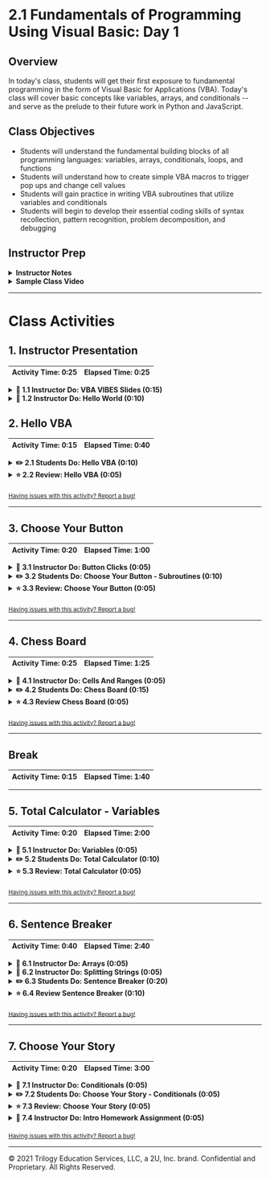# 2.1 Fundamentals of Programming Using Visual Basic: Day 1

## Overview

In today's class, students will get their first exposure to fundamental programming in the form of Visual Basic for Applications (VBA). Today's class will cover basic concepts like variables, arrays, and conditionals -- and serve as the prelude to their future work in Python and JavaScript.

## Class Objectives

* Students will understand the fundamental building blocks of all programming languages: variables, arrays, conditionals, loops, and functions
* Students will understand how to create simple VBA macros to trigger pop ups and change cell values
* Students will gain practice in writing VBA subroutines that utilize variables and conditionals
* Students will begin to develop their essential coding skills of syntax recollection, pattern recognition, problem decomposition, and debugging

## Instructor Prep

<details>
  <summary><strong>Instructor Notes</strong></summary>

* Today's class marks students first foray into fundamental programming. It is critical that you stress to students that what makes this week valuable isn't the VBA syntax, but rather the fundamental concepts they'll be learning that apply across all programming languages.

* If you are new to VBA, don't fret. VBA syntax is fairly easy to pickup and the language is extremely similar to most fundamental programming languages. If anything, VBA is a simple first language to learn, as it combines basic programming tools with a GUI interface and familiar spreadsheet manipulation methods. By the end of the week, you and your students will likely be surprised by how fun writing VBA code truly is.

* Take some time before class to familiarize yourself with the exercises contained in this unit. More importantly, practice your work flow before class. It can be tricky at first knowing how to navigate between the VBA code and Microsoft Excel. We suggest keeping your activities folder open in your IDE. (Be sure your IDE has VBS syntax highlighting). As class progresses, show students the VBA code in your IDE, before opening it in Microsoft Excel and running the script. This may be helpful to students as Microsoft Excel has limited zoom capabilities in its VBA editor. Take advantage of your IDE to provide students with a more legible display. However, you may find it easier to just stick to Excel's VBA editor rather than copying and pasting code to and from your IDE.

* Pay close attention to time today. There are many "mini-exercises" in today's class and it can get easy to lose time in the shuffle. If necessary, feel free to cut the last conditional exercise and share it with students to look over on their own.

* Have your TAs refer to the [Time Tracker](TimeTracker.xlsx) to stay on track.

* Please reference our [Student FAQ](../../../05-Instructor-Resources/README.md#unit-02-vba-scripting) for answers to questions frequently asked by students of this program. If you have any recommendations for additional questions, feel free to log an issue or a pull request with your desired additions.

* When the lesson plan calls for files to be sent to students there are a few ways to do so. For the first couple of weeks it may be easiest to use Slack, but as the files and directories get more complex you may look to try alternate methods such as pushing and pulling from GitHub/GitLab and sending out the link, using a file storage like google drive, or zipping up files and continuing to Slack out. Please use whatever method you find most comfortable for sending files out to students.

* Lastly, as a reminder these slideshows are for instructor use only - when distributing slides to students, please first export the slides to a PDF file. You may then send out the PDF file.

</details>

<details>
<summary><strong>Sample Class Video</strong></summary>

* To view an example class lecture visit (Note video may not reflect latest lesson plan): [2.1 Class Video](https://codingbootcamp.hosted.panopto.com/Panopto/Pages/Viewer.aspx?id=d19082cf-e9cd-48ed-a545-42f26ee0f394)

</details>

- - -

# Class Activities

## 1. Instructor Presentation

| Activity Time:       0:25 |  Elapsed Time:      0:25  |
|---------------------------|---------------------------|

<details>
  <summary><strong>📣 1.1 Instructor Do: VBA VIBES Slides (0:15)</strong></summary>

* **File**: [Slideshow](https://drive.google.com/open?id=1xpBf7BjM9zxv8pRCe-fxSnTboTgOoQRrp8WraSxKkgQ)

* Begin class, by welcoming students back and entering into the slideshow for the day. For some of your students, this will be their first primer into the world of programming. For these students, use the slides as a starting point to introduce the concepts of Variables, Arrays, Functions, Loops, and Conditionals. Don't spend too much time belaboring syntax (in fact avoid conversations on the subject until you begin the code demonstrations), but rather focus on the _concepts_ and _capabilities_ during your presentation. They will get plenty of practice writing code themselves after your presentation.

* When prompted have students complete the steps necessary to confirm their activation of the Developer tab in Microsoft Excel. For those students who do not have it activated, have one of your TAs work with them as you proceed.

  * On Macs running Excel 365, you can activate the Developer tab by opening the Excel menu and selecting Preferences, then opening the preferences for the Ribbon and Toolbar.

* Keep a steady watch of your TAs, as you present to ensure you are staying concise and on track with regards to time. Stay concise! Today's class is not about slideshows.

* After the presentation, send out the [Student Guide](../StudentGuide.md) containing this week's objectives.

</details>

<details>
  <summary><strong>📣 1.2 Instructor Do: Hello World  (0:10)</strong></summary>

* **Files:** [Activities/01-Ins_HelloWorld/Solved/hello_world_solved.xlsm](Activities/01-Ins_HelloWorld/Solved/hello_world_solved.xlsm)

* Once you've completed the slideshow, proceed to introduce the first VBA script. Open your VBA Editor and navigate to Module 1. (All examples in this lesson plan and the ones following can be found in Module 1).

  ![Images/developer.png](Images/developer.png)

  ![Images/module1.png](Images/module1.png)

* Once inside, walk students through the overall interface. As you do so, explain:

  * Modules are organizational units of VBA code that are usually attached to a workbook or worksheet. They can be created by right clicking on a workbook or worksheet and then selecting "Insert Module".

  * Once inside a module, we can begin to write out VBA script. In our case, we've pre-created a script that will trigger Excel to deliver a pop-up message.

  * Then hit Play inside your VBA editor to trigger this message. (Make sure your cursor is inside the `HelloWorld` subroutine).

  ![Images/01-HelloWorld_2.png](Images/01-HelloWorld_2.png)

  ![Images/01-HelloWorld_3.png](Images/01-HelloWorld_3.png)

* Once students have seen what the code does, open the [hello_world_world_solved.vbs](Activities/01-Ins_HelloWorld/Solved/hello_world_solved.vbs) script in your IDE. From here, walk students through the key aspects of the subroutine. As you do so, be sure to point out:

  * That the code begins with the keyword `Sub`, which is short for subroutine. This line is followed by `HelloWorld()`, which marks the title of our subroutine. The empty brackets indicate that our subroutine takes in no arguments. (Explain that we'll be talking about functions, which do take in arguments at a later point).

  * Then explain that our subroutine has a single aim -- to create a pop-up message box (`MsgBox`) with the phrase "Hello World".

  * Finally, explain that once our subroutine has triggered its pop-up message, its work is done and the subroutine completes. This completion is denoted by the `End Sub` keywords. Explain that every subroutine must begin with the keyword `Sub` and end with the words `End Sub`.

  * Answer any questions that emerge, before proceeding to the next activity.

  ![Images/000HelloWorld_1.png](Images/01-HelloWorld_1.png)

</details>

## 2. Hello VBA

| Activity Time:       0:15 |  Elapsed Time:      0:40  |
|---------------------------|---------------------------|

<details>
  <summary><strong>✏️ 2.1 Students Do: Hello VBA  (0:10)</strong></summary>

* **Readme**: [Activities/02-Stu_HelloVBA/README.md](Activities/02-Stu_HelloVBA/README.md)

* Next, open the Excel Sheet found in [Activities/02-Stu_HelloVBA/Solved/hello_vba_solved.xlsm](Activities/02-Stu_HelloVBA/Solved/hello_vba_solved.xlsm) and run the macro.

  ![Images/macro.png](Images/macro.png)

* Show students that three pop-up messages emerge. Then task them with reproducing this effect on their own machines.

* Send the following instructions for them to complete:

  * **Instructions**

    * Create and execute a VBA script that generates three pop-up messages with text contained therein.

    * If you finish early, ensure the people around you complete the task as well.

</details>

<details>
  <summary><strong>⭐ 2.2 Review: Hello VBA (0:05)</strong></summary>

* Once the timer is up, open the solution found in [Activities/02-Stu_HelloVBA/Solved/hello_vba_solved.vbs](Activities/02-Stu_HelloVBA/Solved/hello_vba_solved.vbs) and walk students through the code. This exercise simply required creating three sequential message boxes with text inside each.

![Images/02-HelloVBA_1.png](Images/02-HelloVBA_1.png)

* Ask if there are any questions before sending the solution and proceeding to the next example.

</details>

<sub>[Having issues with this activity? Report a bug!](https://bit.ly/3bD4Bl0)</sub>

- - -

## 3. Choose Your Button

| Activity Time:       0:20 |  Elapsed Time:      1:00  |
|---------------------------|---------------------------|

<details>
  <summary><strong>📣 3.1 Instructor Do: Button Clicks  (0:05)</strong></summary>

* **Files**: [03-Ins_ButtonClicks](Activities/03-Ins_ButtonClicks)

* Next, return to the Developer tab to show students how to add a button to their spreadsheet. The Mac view is slightly different, so be sure to patiently support students on both operating systems.

* Once the button is created, you will be asked to "Assign a Macro to the button. You can choose to create a new macro or select a pre-existing one. If you accidentally close this window, you can always return to it by right-clicking your button and selecting "Assign Macro". If you are using the Excel file provided in [03-Ins_ButtonClicks](Activities/03-Ins_ButtonClicks), you will see that the button is associated with a macro that simply prints: "You clicked me" when pressed.

![Images/03-ButtonClicks_2.png](Images/03-ButtonClicks_2.png)
![Images/03-ButtonClicks_3.png](Images/03-ButtonClicks_3.png)
![Images/03-ButtonClicks_4.png](Images/03-ButtonClicks_4.png)

</details>

<details>
  <summary><strong>✏️ 3.2 Students Do: Choose Your Button - Subroutines (0:10)</strong></summary>

* **Readme**: [Activities/04-Stu_ChooseYourButton-Subroutines/README.md](Activities/04-Stu_ChooseYourButton-Subroutines/README.md)

* Next, open the Excel file in [Activities/04-Stu_ChooseYourButton-Subroutines/Solved/choose_your_button_solved.xlsm](Activities/04-Stu_ChooseYourButton-Subroutines/Solved/choose_your_button_solved.xlsm) and run the macro. Show students that for the next exercise, they will be running a subroutine of their own to trigger two buttons that elicit different messages when clicked.

* Send the following instructions for them to complete:

  * **Instructions**

    * Create an Excel file with two interactive buttons. These buttons should each be associated with a different VBA subroutine. When clicked, each button should trigger a different pop-up message.

    * If you finish early, ensure the people around you complete the task as well.

</details>

<details>
  <summary><strong>⭐ 3.3 Review: Choose Your Button  (0:05)</strong></summary>

* Once time is complete, open the solution file in [Activities/04-Stu_ChooseYourButton-Subroutines/Solved/choose_your_button_solved.vbs](Activities/04-Stu_ChooseYourButton-Subroutines/Solved/choose_your_button_solved.vbs). Walk students through the VBA script. As you do so, point out:

  * That we created two VBA subroutines, one for each button.

  * Return to the Excel solution file and point out that each button is associated with a different subroutine.

  * Answer any questions, before proceeding to the next example.

![Images/04-ChooseButtons_1.png](Images/04-ChooseButtons_1.png)

</details>

<sub>[Having issues with this activity? Report a bug!](https://bit.ly/2ynUMcc)</sub>

- - -

## 4. Chess Board

| Activity Time:       0:25 |  Elapsed Time:      1:25  |
|---------------------------|---------------------------|

<details>
  <summary><strong>📣 4.1 Instructor Do: Cells And Ranges (0:05)</strong></summary>

* Open the files found in [05-Ins_CellsAndRanges/Solved/cells_and_ranges_solved.xlsm](Activities/05-Ins_CellsAndRanges/Solved/cells_and_ranges_solved.xlsm) and run the `CellsAndRanges` macro -- you can run it from the VBA editor, or by navigating to the Tools --> Macro --> Macros... menu from your workbook. Be sure you clear out the contents of Sheet1 before you run the macro so you can see its effect. As you run the macro, explain to students that:

  * VBA provides two primary ways to modify the contents of spreadsheet: `Cells` and `Ranges`.

  * `Ranges` provide a more customary excel-based method for specifying cells of a spreadsheet. Ranges can be contiguous (e.g. `"F5:F7")`) or non-contiguous (e.g. `"R2,D2")`).

  * `Cells` provide a numeric coordinate-based method for referencing cells of a spreadsheet. Point out to students that `Cells` are organized in a `(Row, Column)` format where integers 1, 2, 3 denote columns A, B, C.

  * `.Value` is a method we add to the end of our `Cell` / `Range` references to specify that we want to change the content value of these cells. This is worth noting, because it will ease their realization that `Cells(X, X)` isn't just capturing the contents of the cell, but rather the entire "Cell Object" -- and with it, the formatting, style, and other aspects of the cell beyond the contents itself.

  * Cells only allow a developer to capture a single cell at a time, while Ranges allow us to capture multiple cells at once. For this reason Ranges are used more often, but it can be especially useful to refer to Cells in "loop-based" programs because we can iterate the coordinates and manipulate the cells that are referenced. Let students know that they will get time to work on this concept as the week progresses.

  * Answer any questions that remain, before sending out the .xlsm file to students.

![Images/05-CellsAndRanges.png](Images/05-CellsAndRanges.png)

</details>

<details>
  <summary><strong>✏️ 4.2 Students Do: Chess Board  (0:15)</strong></summary>

* Next, proceed to the next student example. Open the solution file [Activities/06-Stu_ChessBoard-CellsAndRanges/Solved/chessboard_solved.xlsm](Activities/06-Stu_ChessBoard-CellsAndRanges/Solved/ChessBoard_solved.xlsm) and run the macro. Show students that in this example, they will be populating a chessboard with chess pieces using a combination of `Cells` and `Ranges`.

![Images/06-ChessBoard_1.png](Images/06-ChessBoard_1.png)

* Explain to students that iterators are marked using `i` and `j` for multiple reasons:

  * They are widely accepted as iterator names in other programming languages, such as JavaScript and C++.

  * The use of `i` and `j` as iterators has been in place in math since before some of the higher-level languages were even created.

  * Practicing with them now will help build confidence, these iterators will be encountered again, not just in the curriculum but beyond it as well.

* Then send students the following:

  * **File:**

    * [ChessBoard.png](Activities/06-Stu_ChessBoard-CellsAndRanges/Images/ChessBoard.png)

    * [ChessBoard_Unsolved.xlsm](Activities/06-Stu_ChessBoard-CellsAndRanges/Unsolved/ChessBoard_unsolved.xlsm)

  * **Instructions:**

    * Populate the Chess Board provided with text-based chess pieces. For the top-half of the chess board use Ranges, for the bottom-half of the chess board use Cells.

  * **Hint:**

    * Remember that with `Ranges`, it is possible to modify multiple cells at once.

</details>

<details>
  <summary><strong>⭐ 4.3 Review Chess Board (0:05)</strong></summary>

* **File:** [Activities/06-Stu_ChessBoard-CellsAndRanges/Solved/ChessBoard_solved.vbs](Activities/06-Stu_ChessBoard-CellsAndRanges/Solved/ChessBoard_solved.vbs)

* Once time is up, open the solution file and walk students through the code. Begin by running through the `Range` examples for the top cells, before proceeding to the bottom half. In particular, point out how we used the syntax of `Range("A1", "H1")` to place multiple pieces at once.

* As you discuss the solution, look for opportunities to engage students and ask them pointed questions.

![Images/07-ChessBoard_2.png](Images/07-ChessBoard_2.png)
![Images/07-ChessBoard_3.png](Images/07-ChessBoard_3.png)

</details>

<sub>[Having issues with this activity? Report a bug!](https://bit.ly/2R7HCGZ)</sub>

- - -

## Break

| Activity Time:       0:15 |  Elapsed Time:      1:40  |
|---------------------------|---------------------------|

- - -

## 5. Total Calculator - Variables

| Activity Time:       0:20 |  Elapsed Time:      2:00  |
|---------------------------|---------------------------|

<details>
  <summary><strong>📣 5.1 Instructor Do: Variables  (0:05)</strong></summary>

* Next, transition to introducing variables. Begin your introduction by reminding students that variables are named items in programming. They can store strings (text), numerics (integers and doubles for decimals), booleans (true/false), and more. Then open the Variables script in [07-Ins_Variables/Solved/variables_solved.vbs](Activities/07-Ins_Variables/Solved/Variables_solved.vbs).

* Walk students through each of the examples:

  * Point out that VBA uses the single quote (`'`) to denote a comment: everything following it is just for humans.

  * Begin your discussion by breaking down the VBA syntax for creating variables. Explain that we create (declare) variables by using the `Dim` keyword followed by the name of the variable and the type `As String`.

  * Point out that we can then utilize these variables using their names.

  * We can "concatenate" strings by combining them together and we can perform mathematical functions by combining numeric variables with operators.

  * We can further use these variables to set the value of our cells.

  * Lastly, we can combine numerics and strings by first "casting" our numerics into string format using the `Str()` method. (Similarly, we can cast strings into integers using the `Int()` method)

  * See if there any questions, before running the script and proceeding to share it with students.

  ![Images/08-Variables_1.png](Images/08-Variables_1.png)

</details>

<details>
  <summary><strong>✏️ 5.2 Students Do: Total Calculator (0:10)</strong></summary>

* Next introduce the student exercise. For those new to programming, this exercise may be a bit challenging as students are still getting used to flipping between the code examples you provide and their own code editors. Be patient as they establish a rhythm.

* In this exercise, students will create a simple VBA script that takes in user provided Price, Tax, and Quantity values to calculate a total value. They will need to create variables to store these quantities before providing a final output.

* Send out the following to students:

  * **Files:**

    * [TotalCalculator_Unsolved.vbs](Activities/08-Stu_TotalCalculator-Variables/Unsolved/total_calculator_unsolved.vbs)

    * [TotalCalculator_Unsolved.xlsm](Activities/08-Stu_TotalCalculator-Variables/Unsolved/total_calculator_unsolved.xlsm)

  * **Instructions:**

    * Using the Spreadsheet and Unsolved VBS code as a starter, complete the script such that `Price`, `Tax`, `Quantity`, and `Total` are stored in variables.

    * These variables should be then assigned the value of the cell they are associated with in the spreadsheet.

    * When finished, your code should set the `Total` value in the spreadsheet and print a message box with the total in the form of: "Your total is $45.00"

  * **Bonus:**

    * Try to complete the exercise, _without_ looking at the starter code.

</details>

<details>
  <summary><strong>⭐ 5.3 Review: Total Calculator (0:05)</strong></summary>

* Once time has elapsed, open the solution inside [Activities/08-Stu_TotalCalculator-Variables/Solved/total_calculator_solved.vbs](Activities/08-Stu_TotalCalculator-Variables/Solved/total_calculator_solved.vbs). Walk students through the final code. As you do so, point out that:

  * We created a set of variables for `Price`, `Tax`, `Quantity`, and `Total` as `Doubles`.

  * We then used the value of the cells to assign the value of `Price`, `Tax`, and `Quantity`.

  * The code then uses these variables to calculate Total.

  * Lastly, we create message boxes to print the total and set the value of our total cell to be the variable value.

  * Answer any questions that remain before sending students the final solution.

![Images/09-Calculator_1.png](Images/09-Calculator_1.png)

</details>

<sub>[Having issues with this activity? Report a bug!](https://bit.ly/346FWm4)</sub>

- - -

## 6. Sentence Breaker

| Activity Time:       0:40 |  Elapsed Time:      2:40  |
|---------------------------|---------------------------|

<details>
  <summary><strong>📣 6.1 Instructor Do: Arrays (0:05)</strong></summary>

* Proceed to the next example in introducing arrays. Remember to emphasize that the goal of this week for students is _not_ merely to master the syntax of VBA, rather to learn about fundamental building blocks across programming languages. In this case, arrays are an extremely common building block across programming languages.

* Open the script in [Activities/09-Ins_Arrays/Solved/simple_arrays_solved.xlsm](Activities/09-Ins_Arrays/Solved/simple_arrays_solved.xlsm) and walk students through the code. As you do so, point out that:

  * Arrays use zero-based numbering (0-indexed), meaning that the first element is 0. Explain that zero-based numbering is a common paradigm across programming languages (Python, JavaScript, etc.).

  * We created an array called `Ingredients` to hold six strings but because of zero indexing five is passed in. For example (0,1,2,3,4,5) is six spots in the array.

  * We then added elements to this array using the `Ingredients(X)` syntax.

  * We then retrieved these values by referencing our array with the index number.

  * Answer any questions that emerge before sending students this file and proceeding to the next example.

![Images/10-Arrays_1.png](Images/10-Arrays_1.png)

</details>

<details>
  <summary><strong>📣 6.2 Instructor Do: Splitting Strings  (0:05)</strong></summary>

* **Files**:

  * [Activities/10-Ins_Splitting/Solved/Splitting_solved.xlsm](Activities/10-Ins_Splitting/Solved/Splitting_solved.xlsm)

  * [Activities/10-Ins_Splitting/Solved/Splitting_solved.vbs](Activities/10-Ins_Splitting/Solved/Splitting_solved.vbs)

* This next example is an important one. Here we introduce the `Split` method, which breaks apart strings based on a provided delimiter. These broken down strings then become elements of a larger array.

* In the example provided:

  * A `Words` array is created with an undefined number of string elements.

  * A variable `Shakespeare` is used to hold a line of text.

  * We then use the `Split` method to break apart the `Shakespeare` variable on spaces, creating an array that looks like: `["To", "be", "or", "not", "to", "be", ...]`

  * We can then select individual words from this resulting arrays by referencing the word's index in the array.

  * See if there are any questions before proceeding to the next example.

![Images/11-Splitting_1.png](Images/11-Splitting_1.png)

</details>

<details>
  <summary><strong>✏️ 6.3 Students Do: Sentence Breaker (0:20)</strong></summary>

* Be prepared. This next exercise is a challenging one! Be sure to walk around and support students in their thinking process. In this exercise, students will be tasked with creating an Excel macro capable of identifying words based on user-provided word numbers. For instance, if a user provides the number 3 for a given sentence of "Any fool can know. The point is to understand", their resulting script should print "can."

* Open the solved Excel workbook [Activities/11-Stu_SentenceBreaker-Splitting/Solved/sentence_breaker_solved.xlsm](Activities/11-Stu_SentenceBreaker-Splitting/Solved/sentence_breaker_solved.xlsm), clear out the green boxes, and change the word numbers. Then run the script and show students that the macro "finds" the correct words based on the word number.

![Images/12-SentenceArray_2.png](Images/12-SentenceArray_2.png)

* Then send students the following instructions and files:

  * **Files**

    * [sentence_breaker_unsolved.vbs](Activities/11-Stu_SentenceBreaker-Splitting/Unsolved/sentence_breaker_unsolved.vbs)

    * [sentence_breaker_unsolved.xlsm](Activities/11-Stu_SentenceBreaker-Splitting/Unsolved/sentence_breaker_unsolved.xlsm)

  * **Instructions:**

    * Using the files provided as a starting point, create a VBA script such that it reads in a User Sentence then prints the correct words based on word numbers provided.

  * **Notes:**

    * This is a more challenging assignment. So take your time on it. Try to bite it off bit by bit.

</details>

<details>
  <summary><strong>⭐ 6.4 Review Sentence Breaker  (0:10)</strong></summary>

* Once time is complete, open the solution script [Activities/11-Stu_SentenceBreaker-Splitting/Solved/sentence_breaker_solved.vbs](Activities/11-Stu_SentenceBreaker-Splitting/Solved/sentence_breaker_solved.vbs). Then walk students through the solution, focusing on four key areas:

  * The first is where we declare and assign a variable to hold our sentence.

  * Next, we declare our variables associated with the word numbers. Each of these is drawn from the cell values where users provide their input.

  * Next, we break apart our sentence into an array using the `Split` method.

  * Lastly, we use the word numbers provided to draw from the sentence array we created. We subtract one from the word number to account for the fact that users will provide word numbers beginning at 1, while our array stores words along the 0th index.

* Once you've broken down the code, send it to students to review. Encourage them to talk it over with the person next to them for the next few moments. Upon completion of their review, see if any new questions emerge.

![Images/12-SentenceArray.png](Images/12-SentenceArray.png)

</details>

<sub>[Having issues with this activity? Report a bug!](https://bit.ly/2JvPVb9)</sub>

- - -

## 7. Choose Your Story

| Activity Time:       0:20 |  Elapsed Time:      3:00  |
|---------------------------|---------------------------|

<details>
  <summary><strong>📣 7.1 Instructor Do: Conditionals (0:05)</strong></summary>

* Next open the files found in [12-Ins_Conditionals](Activities/12-Ins_Conditionals/Solved). Use these examples to walk students through the concept of conditionals in VBA. As you do so, be sure to point out:

  * That VBA conditionals introduce a real benefit over traditional Excel formulas. Gone are the days of having to squeeze conditionals into a single Excel formula, with VBA comes cleaner syntax and more nuanced conditionals.

  * In VBA, the syntax for conditionals involves: `If` `Then` and `End If`. Additional keywords include `ElseIf` and `Else`.

  * In VBA, we can combine conditions using the keywords `And` and `Or`.

  * Finally, send these files to students so they can reference them for the final example.

```vb
  ' Simple Conditional Example
  ' ------------------------------------------
  If Range("A2").Value > Range("B2").Value Then
      MsgBox ("Num 1 is greater than Num 2")
  End If

  ' Simple Conditional with If, Else, and Elseif
  ' ------------------------------------------
  If Range("A5").Value > Range("B5").Value Then
      MsgBox ("Num 3 is greater than Num 4")

  ElseIf Range("A5").Value < Range("B5").Value Then
      MsgBox("Num 4 is greater than Num 3")

  Else
      MsgBox("Num 3 and Num 4 are equal")

  End If
```

</details>

<details>
  <summary><strong>✏️ 7.2 Students Do: Choose Your Story - Conditionals (0:05)</strong></summary>

* **Readme**: [Activities/13-Stu_ChooseYourStory-Conditionals/README.md](Activities/13-Stu_ChooseYourStory-Conditionals/README.md)

* If time permits, begin the final exercise of the day. In this exercise, students are tasked with creating a simple game that outputs a message box based on the user's input number.

![Images/14-ChoosePath_1.png](Images/14-ChoosePath_1.png)

* Send the following instructions:

  * **Instructions:**

    * Create a simple Excel workbook and VBA macro in which a user is provided a single button to click. Based on the number they provide in a text box above, a different message box will appear.

      * If the user enters a value of 1, display: "You choose to enter the wooded forest of doom!"

      * If the user enters a value of 2, display: "You choose to enter the fiery volcano of doom!"

      * If the user enters a value of 3, display: "You choose to enter the terrifying jungle of doom!"

      * If the user enters anything else, display: "You decide to stay home instead"

</details>

<details>
  <summary><strong>⭐ 7.3 Review: Choose Your Story (0:05)</strong></summary>

* Once time is up, use the solution file found in [13-Stu_ChooseYourStory-Conditionals](Activities/13-Stu_ChooseYourStory-Conditionals) to guide students. Remind students of VBA conditional syntax and walk them through the simple logic.

* Answer any remaining questions, before providing students with the solution.

```vb
  ' Use conditionals to change message box based on user input
  If (Range("B1").Value = 1) Then
      MsgBox("You choose to enter the wooded forest of doom!")

  Elseif (Range("B1").Value = 2) Then
      MsgBox("You choose to enter the fiery volcano of doom!")

  Elseif (Range("B1").Value = 3) Then
      MsgBox("You choose to enter the terrifying jungle of doom!")

  Elseif (Range("B1").Value = 4) Then
      MsgBox("You choose to enter the bathroom")

  Else
      MsgBox("Try following directions")

  End If
```

</details>

<details>
  <summary><strong>📣 7.4 Instructor Do: Intro Homework Assignment  (0:05)</strong></summary>

* With whatever time remains in class, briefly introduce students to this week's homework. In essence, the homework assignment tasks them with creating a VBA script to loop through stock market records to identify various stocks based on provided conditions. Let them know that they will be able to complete the homework by the end of Saturday's class.

* Wish them well and then close out class!

</details>

<sub>[Having issues with this activity? Report a bug!](https://bit.ly/2R8oFUC)</sub>

- - -

© 2021 Trilogy Education Services, LLC, a 2U, Inc. brand. Confidential and Proprietary. All Rights Reserved.
